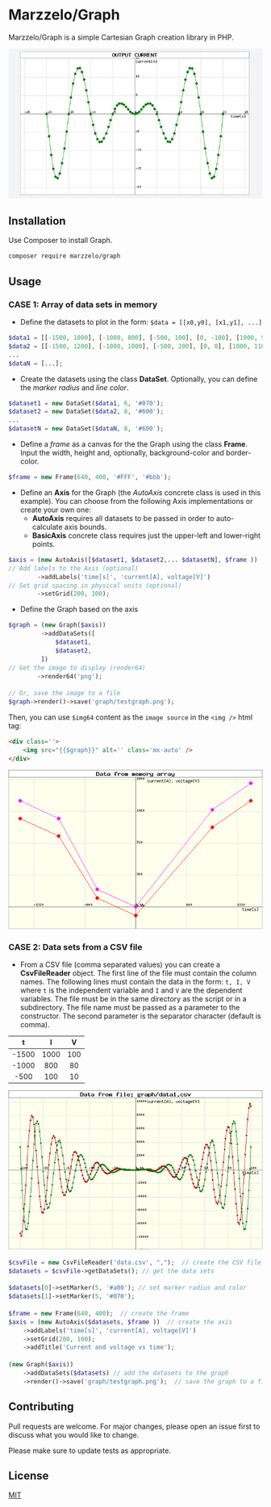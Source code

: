 # Marzzelo/Graph

Marzzelo/Graph is a simple Cartesian Graph creation library in PHP.

![Single dataset plot](./screenshot1.png "graph") 

## Installation

Use Composer to install Graph.

```bash
composer require marzzelo/graph
```

## Usage

### CASE 1: Array of data sets in memory

- Define the datasets to plot in the form: `$data = [[x0,y0], [x1,y1], ...]`
```php
$data1 = [[-1500, 1000], [-1000, 800], [-500, 100], [0, -100], [1000, 900], [1500, 1200]];
$data2 = [[-1500, 1200], [-1000, 1000], [-500, 200], [0, 0], [1000, 1100], [1500, 1400]];
...
$dataN = [...];
```
- Create the datasets using the class **DataSet**. Optionally, you can define the _marker radius_ and _line color_.
```php
$dataset1 = new DataSet($data1, 6, '#070');
$dataset2 = new DataSet($data2, 8, '#600');
...
$datasetN = new DataSet($dataN, 8, '#600');
```

- Define a _frame_ as a canvas for the the Graph using the class **Frame**. Input the
width, height and, optionally, background-color and border-color. 
```php
$frame = new Frame(640, 400, '#FFF', '#bbb');
```

 - Define an **Axis** for the Graph (the _AutoAxis_ concrete class is used in this example). 
   You can choose from the following Axis implementations or create your own one: 
   - **AutoAxis** requires all datasets to be passed in order to auto-calculate axis bounds.
   - **BasicAxis** concrete class requires just the upper-left and lower-right points.
```php
$axis = (new AutoAxis([$dataset1, $dataset2,... $datasetN], $frame ))
// Add labels to the Axis (optional)
        ->addLabels('time[s]', 'current[A], voltage[V]')
// Set grid spacing in physical units (optional)			
        ->setGrid(200, 100);
```

- Define the Graph based on the axis
```php		        
$graph = (new Graph($axis))
         ->addDataSets([
             $dataset1,
             $dataset2,
         ])    
// Get the image to display (render64)
        ->render64('png');
        
// Or, save the image to a file
$graph->render()->save('graph/testgraph.png');
```

Then, you can use `$img64` content as the `image source` in the `<img />` html tag:
```html
<div class=''>
    <img src="{{$graph}}" alt='' class='mx-auto' />
</div>
```

![from memory array](tests/graph_array.png "graph from memory array")

### CASE 2: Data sets from a CSV file

- From a CSV file (comma separated values) you can create a **CsvFileReader** object. 
  The first line of the file must contain the column names. 
  The following lines must contain the data in the form: `t, I, V` where `t` is the 
  independent variable and `I` and `V` are the dependent variables. 
  The file must be in the same directory as the script or in a subdirectory. 
  The file name must be passed as a parameter to the constructor. 
  The second parameter is the separator character (default is comma).

|   t   |  I   |  V  | 
|:-----:|:----:|:---:|
| -1500 | 1000 | 100 | 
| -1000 | 800  | 80  | 
| -500  | 100  | 10  | 

![from CSV file](tests/graph_csv.png "graph from CSV file")

```php
$csvFile = new CsvFileReader('data.csv', ",");  // create the CSV file reader
$datasets = $csvFile->getDataSets(); // get the data sets

$datasets[0]->setMarker(5, '#a00'); // set marker radius and color
$datasets[1]->setMarker(5, '#070');

$frame = new Frame(640, 400);  // create the frame
$axis = (new AutoAxis($datasets, $frame ))  // create the axis
    ->addLabels('time[s]', 'current[A], voltage[V]')
    ->setGrid(200, 100);
    ->addTitle('Current and voltage vs time');
    
(new Graph($axis))  
	->addDataSets($datasets) // add the datasets to the graph
	->render()->save('graph/testgraph.png');  // save the graph to a file
```

## Contributing

Pull requests are welcome. For major changes, please open an issue first to discuss what you would like to change.

Please make sure to update tests as appropriate.

## License

[MIT](./LICENSE.md)